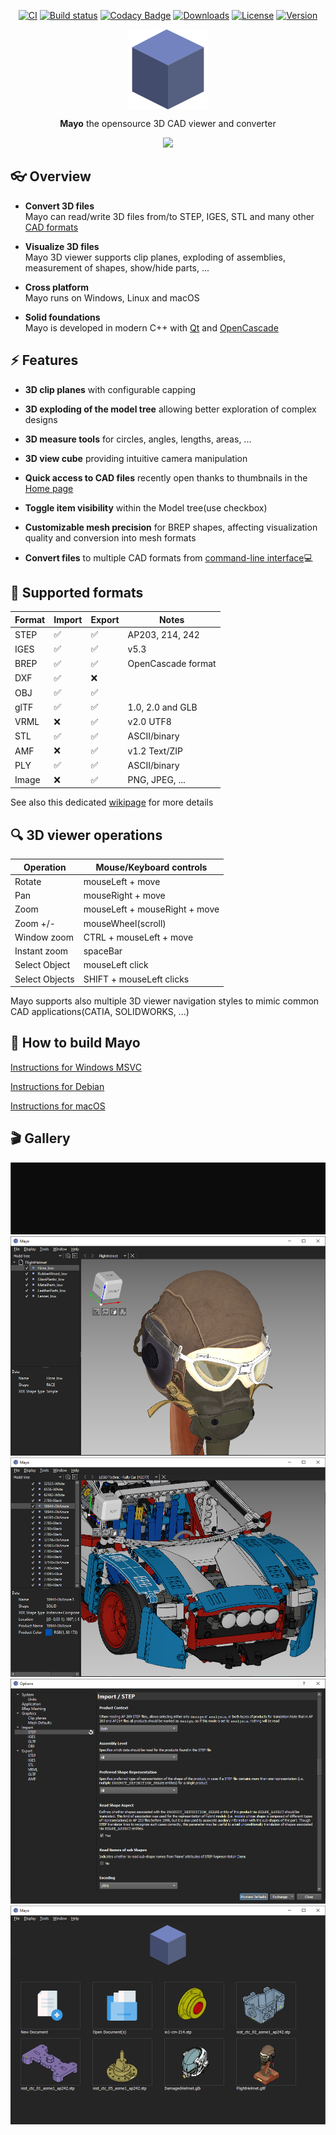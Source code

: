 <div align="center">
  
[![CI](https://github.com/fougue/mayo/actions/workflows/ci.yml/badge.svg?branch=develop)](https://github.com/fougue/mayo/actions/workflows/ci.yml)
[![Build status](https://ci.appveyor.com/api/projects/status/6d1w0d6gw28npxpf/branch/develop?svg=true)](https://ci.appveyor.com/project/HuguesDelorme/mayo)
[![Codacy Badge](https://app.codacy.com/project/badge/Grade/d51f8ca6fea34886b8308ff0246172ce)](https://www.codacy.com/gh/fougue/mayo/dashboard?utm_source=github.com&amp;utm_medium=referral&amp;utm_content=fougue/mayo&amp;utm_campaign=Badge_Grade)
[![Downloads](https://img.shields.io/github/downloads/fougue/mayo/total.svg)](https://github.com/fougue/mayo/releases)
[![License](https://img.shields.io/badge/license-BSD%202--clause-blue.svg)](https://github.com/fougue/mayo/blob/develop/LICENSE.txt)
[![Version](https://img.shields.io/badge/version-v0.6.0-blue.svg?style=flat)](https://github.com/fougue/mayo/releases)
  
</div>

<div align="center">
  <img src="images/appicon_256.png" alt="Logo" width="128px" align="center" />
  <p></p>
  <p align="center"><strong>Mayo</strong> the opensource 3D CAD viewer and converter</9>
  <p></p>
  <img src="doc/screencast_1.gif"/>
</div>

## :eyeglasses: Overview

- **Convert 3D files** <br/>
  Mayo can read/write 3D files from/to STEP, IGES, STL and many other [CAD formats](https://github.com/fougue/mayo/wiki/Supported-formats)

- **Visualize 3D files** <br/>
  Mayo 3D viewer supports clip planes, exploding of assemblies, measurement of shapes, show/hide parts, ...

- **Cross platform** <br/>
  Mayo runs on Windows, Linux and macOS

- **Solid foundations** <br/>
  Mayo is developed in modern C++ with [Qt](https://www.qt.io) and [OpenCascade](https://dev.opencascade.org)

## :zap: Features

- **3D clip planes** with configurable capping

- **3D exploding of the model tree** allowing better exploration of complex designs

- **3D measure tools** for circles, angles, lengths, areas, ...

- **3D view cube** providing intuitive camera manipulation

- **Quick access to CAD files** recently open thanks to thumbnails in the [Home page](https://github.com/fougue/mayo/blob/develop/doc/screenshot_5.png)

- **Toggle item visibility** within the Model tree(use checkbox)

- **Customizable mesh precision** for BREP shapes, affecting visualization quality and conversion into mesh formats

- **Convert files** to multiple CAD formats from [command-line interface](https://github.com/fougue/mayo/blob/develop/doc/screencast_cli.gif):computer:

## :floppy_disk: Supported formats

| Format | Import             | Export             | Notes              |
| ------ | ------------------ | ------------------ | ------------------ |
| STEP   | :white_check_mark: | :white_check_mark: | AP203, 214, 242    |
| IGES   | :white_check_mark: | :white_check_mark: | v5.3               |
| BREP   | :white_check_mark: | :white_check_mark: | OpenCascade format |
| DXF    | :white_check_mark: | :x:                |
| OBJ    | :white_check_mark: | :white_check_mark: |
| glTF   | :white_check_mark: | :white_check_mark: | 1.0, 2.0 and GLB   |
| VRML   | :x:                | :white_check_mark: | v2.0 UTF8          |
| STL    | :white_check_mark: | :white_check_mark: | ASCII/binary       |
| AMF    | :x:                | :white_check_mark: | v1.2 Text/ZIP      |
| PLY    | :white_check_mark: | :white_check_mark: | ASCII/binary       |
| Image  | :x:                | :white_check_mark: | PNG, JPEG, ...     |

See also this dedicated [wikipage](https://github.com/fougue/mayo/wiki/Supported-formats) for more details

## :mag: 3D viewer operations

| Operation      | Mouse/Keyboard controls       |
| -------------- | ----------------------------- |
| Rotate         | mouseLeft + move              |
| Pan            | mouseRight + move             |
| Zoom           | mouseLeft + mouseRight + move |
| Zoom +/-       | mouseWheel(scroll)            |
| Window zoom    | CTRL + mouseLeft + move       |
| Instant zoom   | spaceBar                      |
| Select Object  | mouseLeft click               |
| Select Objects | SHIFT + mouseLeft clicks      |

Mayo supports also multiple 3D viewer navigation styles to mimic common CAD applications(CATIA, SOLIDWORKS, ...)

## :hammer: How to build Mayo

[Instructions for Windows MSVC](https://github.com/fougue/mayo/wiki/Build-instructions-for-Windows-MSVC)

[Instructions for Debian](https://github.com/fougue/mayo/wiki/Build-instructions-for-Debian)

[Instructions for macOS](https://github.com/fougue/mayo/wiki/Build-instructions-for-macOS)

## :clapper: Gallery

<img src="doc/screencast_cli.gif"/>
  
<img src="doc/screenshot_2.png"/>

<img src="doc/screenshot_3.png"/>

<img src="doc/screenshot_4.png"/>

<img src="doc/screenshot_5.png"/>
